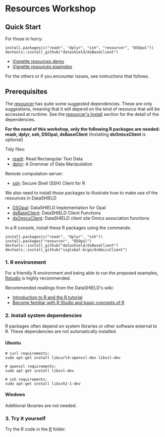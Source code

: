 # Resources Workshop

## Quick Start

For those in hurry:

```
install.packages(c("readr", "dplyr", "ssh", "resourcer", "DSOpal"))
devtools::install_github("datashield/dsBaseClient")
```

- [Vignette resources demo](https://rpubs.com/ymarcon/713068)
- [Vignette resources examples]()


For the others or if you encounter issues, see instructions that follows.

## Prerequisites

The [resourcer](https://cran.r-project.org/package=resourcer) has quite some suggested dependencies. These are only suggestions, meaning that it will depend on the kind of resource that will be accessed at runtime. See the [resourcer's Install](https://github.com/obiba/resourcer#install) section for the detail of the dependencies.

**For the need of this workshop, only the following R packages are needed: readr, dplyr, ssh, DSOpal, dsBaseClient** (Installing **dsOmicsClient** is optional) 

Tidy files:

* [readr](https://cran.r-project.org/package=readr): Read Rectangular Text Data
* [dplyr](https://cran.r-project.org/package=dplyr): A Grammar of Data Manipulation

Remote computation server:

* [ssh](https://cran.r-project.org/package=ssh): Secure Shell (SSH) Client for R

We also need to install those packages to illustrate how to make use of the resources in DataSHIELD

* [DSOpal](https://cran.r-project.org/web/packages/DSOpal/index.html): DataSHIELD Implementation for Opal
* [dsBaseClient](https://github.com/datashield/dsBaseClient): DataSHIELD Client Functions
* [dsOmicsClient](https://github.com/isglobal-brge/dsOmicsClient): DataSHIELD client site Omics association functions

In a R console, install these R packages using the commands:

```
install.packages(c("readr", "dplyr", "ssh"))
install.packages("resourcer", "DSOpal")
devtools::install_github("datashield/dsBaseClient")
devtools::install_github("isglobal-brge/dsOmicsClient")
```



### 1. R environment

For a friendly R environment and being able to run the proposed examples, [Rstudio](https://rstudio.com/products/rstudio/) is highly recommended.

Recommended readings from the DataSHIELD's wiki:

* [Introduction to R and the R tutorial](https://data2knowledge.atlassian.net/wiki/spaces/DSDEV/pages/1722122263/2020-21+Winter+DataSHIELD+beginners+workshops+including+ATHLETE+GA+workshop)
* [Become familiar with R Studio and basic concepts of R](https://data2knowledge.atlassian.net/wiki/spaces/DSDEV/pages/707428353/Become+familiar+with+R+Studio+and+basic+concepts+of+R)

### 2. Install system dependencies

R packages often depend on system libraries or other software external to R. These dependencies are not automatically installed.

#### Ubuntu

```
# curl requirements:
sudo apt-get install libcurl4-openssl-dev libssl-dev

# openssl requirements:
sudo apt-get install libssl-dev

# ssh requirements:
sudo apt-get install libssh2-1-dev
```

#### Windows

Additional libraries are not needed.


### 3. Try it yourself

Try the R code in the [R](https://github.com/obiba/resources-workshop/tree/main/R) folder.
